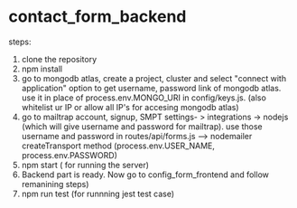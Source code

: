 # contact_form_backend
steps:
1. clone the repository
2. npm install
3. go to mongodb atlas, create a project, cluster and select "connect with application" option to get username, password link of mongodb atlas. use it in place of process.env.MONGO_URI in config/keys.js. (also whitelist ur IP or allow all IP's for accesing mongodb atlas)
4. go to mailtrap account, signup, SMPT settings- > integrations -> nodejs (which will give username and password for mailtrap). use those username and password in routes/api/forms.js  --> nodemailer createTransport method (process.env.USER_NAME, process.env.PASSWORD)
5. npm start ( for running the server)
6. Backend part is ready. Now go to config_form_frontend and follow remanining steps)
7. npm run test (for runnning jest test case)
